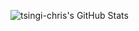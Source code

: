
<img align="center" alt="tsingi-chris's GitHub Stats" src="https://github-readme-stats.vercel.app/api/top-langs/?username=akorkos&theme=tokyonight&langs_count=3" /> <br />

